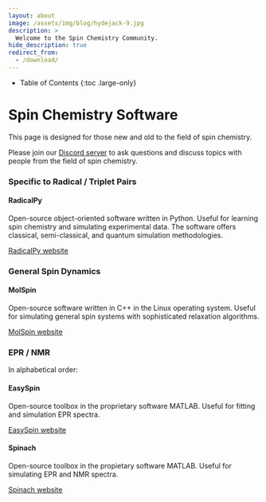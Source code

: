 ```yaml
---
layout: about
image: /assets/img/blog/hydejack-9.jpg
description: >
  Welcome to the Spin Chemistry Community.
hide_description: true
redirect_from:
  - /download/
---
```


<!-- Google tag (gtag.js) -->
<script async src="https://www.googletagmanager.com/gtag/js?id=G-STRM3GYD69"></script>
<script>
  window.dataLayer = window.dataLayer || [];
  function gtag(){dataLayer.push(arguments);}
  gtag('js', new Date());

  gtag('config', 'G-STRM3GYD69');
</script>


- Table of Contents
{:toc .large-only}

# Spin Chemistry Software

This page is designed for those new and old to the field of spin chemistry.

Please join our [Discord server](https://discord.io/spin-chemistry-community/) to ask questions and discuss topics with people from the field of spin chemistry.

### Specific to Radical / Triplet Pairs

#### RadicalPy

Open-source object-oriented software written in Python.
Useful for learning spin chemistry and simulating experimental data.
The software offers classical, semi-classical, and quantum simulation methodologies.

[RadicalPy website](https://radicalpy.readthedocs.io/en/latest/)


### General Spin Dynamics

#### MolSpin

Open-source software written in C++ in the Linux operating system.
Useful for simulating general spin systems with sophisticated relaxation algorithms.

[MolSpin website](https://www.molspin.eu/)


### EPR / NMR

In alphabetical order:

#### EasySpin 

Open-source toolbox in the proprietary software MATLAB.
Useful for fitting and simulation EPR spectra.

[EasySpin website](https://easyspin.org/)

#### Spinach

Open-source toolbox in the propietary software MATLAB.
Useful for simulating EPR and NMR spectra.

[Spinach website](https://spindynamics.org/?page_id=12)

